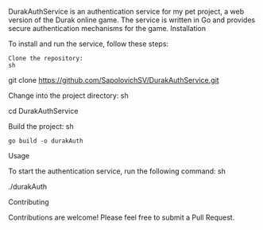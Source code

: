DurakAuthService is an authentication service for my pet project, a web version of the Durak online game. The service is written in Go and provides secure authentication mechanisms for the game.
Installation

To install and run the service, follow these steps:

    Clone the repository:
    sh

git clone https://github.com/SapolovichSV/DurakAuthService.git

Change into the project directory:
sh

cd DurakAuthService

Build the project:
sh

    go build -o durakAuth

Usage

To start the authentication service, run the following command:
sh

./durakAuth

Contributing

Contributions are welcome! Please feel free to submit a Pull Request.
